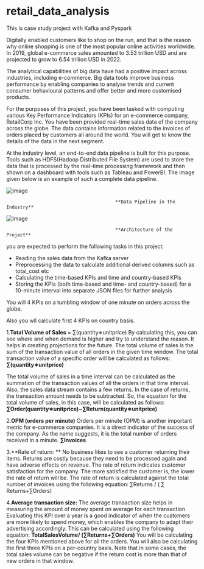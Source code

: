 # retail_data_analysis
This is case study project with Kafka and Pyspark

Digitally enabled customers like to shop on the run, and that is the reason why online shopping is one of the most popular online activities worldwide. In 2019, global e-commerce sales amounted to 3.53 trillion USD and are projected to grow to 6.54 trillion USD in 2022.

The analytical capabilities of big data have had a positive impact across industries, including e-commerce. Big data tools improve business performance by enabling companies to analyse trends and current consumer behavioural patterns and offer better and more customised products.

For the purposes of this project, you have been tasked with computing various Key Performance Indicators (KPIs) for an e-commerce company, RetailCorp Inc. You have been provided real-time sales data of the company across the globe. The data contains information related to the invoices of orders placed by customers all around the world. You will get to know the details of the data in the next segment.

At the industry level, an end-to-end data pipeline is built for this purpose. Tools such as HDFS(Hadoop Distributed File System) are used to store the data that is processed by the real-time processing framework and then shown on a dashboard with tools such as Tableau and PowerBI. The image given below is an example of such a complete data pipeline.

![image](https://github.com/srinay2007/retail_data_analysis/assets/98680554/7d515251-ffbd-4c0b-afb0-2577b0cd3f1c)

                                            **Data Pipeline in the Industry**

![image](https://github.com/srinay2007/retail_data_analysis/assets/98680554/5b31f2c0-6959-43c3-8ca8-ebaf31711ac2)

                                            **Architecture of the Project**

you are expected to perform the following tasks in this project:

- Reading the sales data from the Kafka server
- Preprocessing the data to calculate additional derived columns such as total_cost etc
- Calculating the time-based KPIs and time and country-based KPIs
- Storing the KPIs (both time-based and time- and country-based) for a 10-minute interval into separate JSON files for further analysis

You will 4 KPIs on a tumbling window of one minute on orders across the globe.

Also you wll calculate first 4 KPIs on country basis.

1.**Total Volume of Sales** = ∑(quantity∗unitprice)
By calculating this, you can see where and when demand is higher and try to understand the reason. It helps in creating projections for the future. The total volume of sales is the sum of the transaction value of all orders in the given time window. The total transaction value of a specific order will be calculated as follows:
**∑(quantity∗unitprice)**
 
The total volume of sales in a time interval can be calculated as the summation of the transaction values of all the orders in that time interval. Also, the sales data stream contains a few returns. In the case of returns, the transaction amount needs to be subtracted. So, the equation for the total volume of sales, in this case, will be calculated as follows:
**∑Order(quantity∗unitprice)−∑Return(quantity∗unitprice)**

2.**OPM (orders per minute)**
Orders per minute (OPM) is another important metric for e-commerce companies. It is a direct indicator of the success of the company. As the name suggests, it is the total number of orders received in a minute.
**∑Invoices**

3.**Rate of return: **
No business likes to see a customer returning their items. Returns are costly because they need to be processed again and have adverse effects on revenue. The rate of return indicates customer satisfaction for the company. The more satisfied the customer is, the lower the rate of return will be. The rate of return is calculated against the total number of invoices using the following equation:
∑Returns   /  ( ∑ Returns+∑Orders)

4.**Average transaction size:**
The average transaction size helps in measuring the amount of money spent on average for each transaction. Evaluating this KPI over a year is a good indicator of when the customers are more likely to spend money, which enables the company to adapt their advertising accordingly. This can be calculated using the following equation:
**TotalSalesVolume/ (∑Returns+∑Orders)**
 You will be calculating the four KPIs mentioned above for all the orders. You will also be calculating the first three KPIs on a per-country basis.
Note that in some cases, the total sales volume can be negative if the return cost is more than that of new orders in that window.



